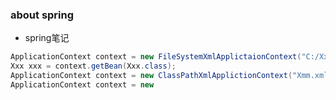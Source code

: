 ### about spring ###
* spring笔记
```java
ApplicationContext context = new FileSystemXmlApplictaionContext("C:/Xxx.xml");
Xxx xxx = context.getBean(Xxx.class);
ApplicationContext context = new ClassPathXmlApplictionContext("Xmm.xml");
ApplicationContext context = new 
```